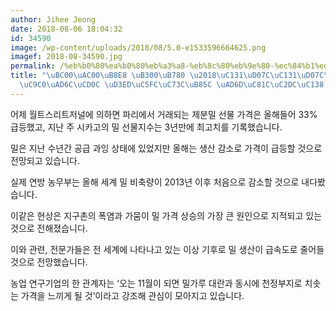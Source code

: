 ```yaml
---
author: Jihee Jeong
date: 2018-08-06 18:04:32
id: 34590
image: /wp-content/uploads/2018/08/5.0-e1533596664625.png
imagef: 2018-08-34590.jpg
permalink: /%eb%b0%80%ea%b0%80%eb%a3%a8-%eb%8c%80%eb%9e%80-%ec%84%b1%ed%81%bc%ec%84%b1%ed%81%bc%ec%a7%80%ea%b5%ac%ec%b4%8c-%ed%8f%ad%ec%97%bc%ec%9c%bc%eb%a1%9c-%ea%b5%ad%ec%a0%9c/
title: "\uBC00\uAC00\uB8E8 \uB300\uB780 \u2018\uC131\uD07C\uC131\uD07C\u2019\u2026\
  \uC9C0\uAD6C\uCD0C \uD3ED\uC5FC\uC73C\uB85C \uAD6D\uC81C\uC2DC\uC138 \uAE09\uB4F1"
---
```


어제 월트스리트저널에 의하면 파리에서 거래되는 제분밀 선물 가격은 올해들어 33% 급등했고, 지난 주 시카고의 밀 선물지수는 3년만에 최고치를 기록했습니다.

밀은 지난 수년간 공급 과잉 상태에 있었지만 올해는 생산 감소로 가격이 급등할 것으로 전망되고 있습니다.

실제 연방 농무부는 올해 세계 밀 비축량이 2013년 이후 처음으로 감소할 것으로 내다봤습니다.

이같은 현상은 지구촌의 폭염과 가뭄이 밀 가격 상승의 가장 큰 원인으로 지적되고 있는 것으로 전해졌습니다.

이와 관련, 전문가들은 전 세계에 나타나고 있는 이상 기후로 밀 생산이 급속도로 줄어들 것으로 전망했습니다.

농업 연구기업의 한 관계자는 ‘오는 11월이 되면 밀가루 대란과 동시에 천정부지로 치솟는 가격을 느끼게 될 것’이라고 강조해 관심이 모아지고 있습니다.